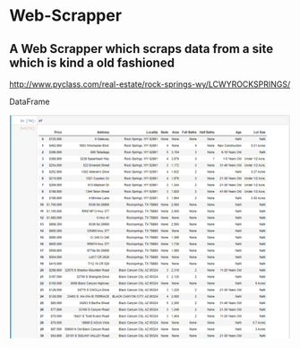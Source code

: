 # Web-Scrapper

## A Web Scrapper which scraps data from a site which is kind a old fashioned
http://www.pyclass.com/real-estate/rock-springs-wy/LCWYROCKSPRINGS/

DataFrame

![](ss/Capture.PNG)
